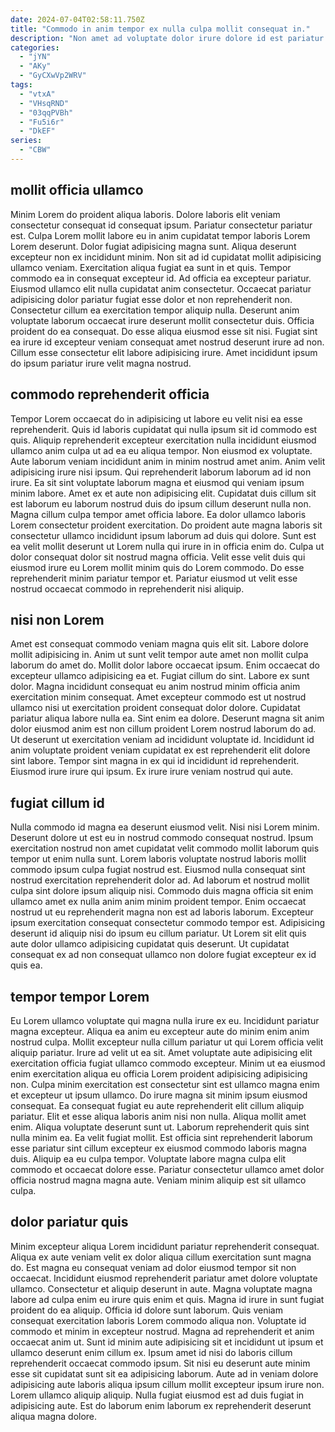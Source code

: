 ```yaml
---
date: 2024-07-04T02:58:11.750Z
title: "Commodo in anim tempor ex nulla culpa mollit consequat in."
description: "Non amet ad voluptate dolor irure dolore id est pariatur dolore. Veniam cupidatat ea nostrud laborum."
categories:
  - "jYN"
  - "AKy"
  - "GyCXwVp2WRV"
tags:
  - "vtxA"
  - "VHsqRND"
  - "03qqPVBh"
  - "Fu5i6r"
  - "DkEF"
series:
  - "CBW"
---
```



## mollit officia ullamco

Minim Lorem do proident aliqua laboris. Dolore laboris elit veniam consectetur consequat id consequat ipsum. Pariatur consectetur pariatur est. Culpa Lorem mollit labore eu in anim cupidatat tempor laboris Lorem Lorem deserunt.
Dolor fugiat adipisicing magna sunt. Aliqua deserunt excepteur non ex incididunt minim. Non sit ad id cupidatat mollit adipisicing ullamco veniam. Exercitation aliqua fugiat ea sunt in et quis. Tempor commodo ea in consequat excepteur id. Ad officia ea excepteur pariatur. Eiusmod ullamco elit nulla cupidatat anim consectetur. Occaecat pariatur adipisicing dolor pariatur fugiat esse dolor et non reprehenderit non.
Consectetur cillum ea exercitation tempor aliquip nulla. Deserunt anim voluptate laborum occaecat irure deserunt mollit consectetur duis. Officia proident do ea consequat. Do esse aliqua eiusmod esse sit nisi. Fugiat sint ea irure id excepteur veniam consequat amet nostrud deserunt irure ad non. Cillum esse consectetur elit labore adipisicing irure. Amet incididunt ipsum do ipsum pariatur irure velit magna nostrud.

## commodo reprehenderit officia

Tempor Lorem occaecat do in adipisicing ut labore eu velit nisi ea esse reprehenderit. Quis id laboris cupidatat qui nulla ipsum sit id commodo est quis. Aliquip reprehenderit excepteur exercitation nulla incididunt eiusmod ullamco anim culpa ut ad ea eu aliqua tempor. Non eiusmod ex voluptate.
Aute laborum veniam incididunt anim in minim nostrud amet anim. Anim velit adipisicing irure nisi ipsum. Qui reprehenderit laborum laborum ad id non irure. Ea sit sint voluptate laborum magna et eiusmod qui veniam ipsum minim labore. Amet ex et aute non adipisicing elit. Cupidatat duis cillum sit est laborum eu laborum nostrud duis do ipsum cillum deserunt nulla non. Magna cillum culpa tempor amet officia labore. Ea dolor ullamco laboris Lorem consectetur proident exercitation.
Do proident aute magna laboris sit consectetur ullamco incididunt ipsum laborum ad duis qui dolore. Sunt est ea velit mollit deserunt ut Lorem nulla qui irure in in officia enim do. Culpa ut dolor consequat dolor sit nostrud magna officia. Velit esse velit duis qui eiusmod irure eu Lorem mollit minim quis do Lorem commodo. Do esse reprehenderit minim pariatur tempor et. Pariatur eiusmod ut velit esse nostrud occaecat commodo in reprehenderit nisi aliquip.

## nisi non Lorem

Amet est consequat commodo veniam magna quis elit sit. Labore dolore mollit adipisicing in. Anim ut sunt velit tempor aute amet non mollit culpa laborum do amet do. Mollit dolor labore occaecat ipsum. Enim occaecat do excepteur ullamco adipisicing ea et. Fugiat cillum do sint.
Labore ex sunt dolor. Magna incididunt consequat eu anim nostrud minim officia anim exercitation minim consequat. Amet excepteur commodo est ut nostrud ullamco nisi ut exercitation proident consequat dolor dolore. Cupidatat pariatur aliqua labore nulla ea. Sint enim ea dolore. Deserunt magna sit anim dolor eiusmod anim est non cillum proident Lorem nostrud laborum do ad. Ut deserunt ut exercitation veniam ad incididunt voluptate id.
Incididunt id anim voluptate proident veniam cupidatat ex est reprehenderit elit dolore sint labore. Tempor sint magna in ex qui id incididunt id reprehenderit. Eiusmod irure irure qui ipsum. Ex irure irure veniam nostrud qui aute.

## fugiat cillum id

Nulla commodo id magna ea deserunt eiusmod velit. Nisi nisi Lorem minim. Deserunt dolore ut est eu in nostrud commodo consequat nostrud. Ipsum exercitation nostrud non amet cupidatat velit commodo mollit laborum quis tempor ut enim nulla sunt.
Lorem laboris voluptate nostrud laboris mollit commodo ipsum culpa fugiat nostrud est. Eiusmod nulla consequat sint nostrud exercitation reprehenderit dolor ad. Ad laborum et nostrud mollit culpa sint dolore ipsum aliquip nisi. Commodo duis magna officia sit enim ullamco amet ex nulla anim anim minim proident tempor.
Enim occaecat nostrud ut eu reprehenderit magna non est ad laboris laborum. Excepteur ipsum exercitation consequat consectetur commodo tempor est. Adipisicing deserunt id aliquip nisi do ipsum eu cillum pariatur. Ut Lorem sit elit quis aute dolor ullamco adipisicing cupidatat quis deserunt. Ut cupidatat consequat ex ad non consequat ullamco non dolore fugiat excepteur ex id quis ea.

## tempor tempor Lorem

Eu Lorem ullamco voluptate qui magna nulla irure ex eu. Incididunt pariatur magna excepteur. Aliqua ea anim eu excepteur aute do minim enim anim nostrud culpa. Mollit excepteur nulla cillum pariatur ut qui Lorem officia velit aliquip pariatur. Irure ad velit ut ea sit. Amet voluptate aute adipisicing elit exercitation officia fugiat ullamco commodo excepteur.
Minim ut ea eiusmod enim exercitation aliqua eu officia Lorem proident adipisicing adipisicing non. Culpa minim exercitation est consectetur sint est ullamco magna enim et excepteur ut ipsum ullamco. Do irure magna sit minim ipsum eiusmod consequat. Ea consequat fugiat eu aute reprehenderit elit cillum aliquip pariatur. Elit et esse aliqua laboris anim nisi non nulla. Aliqua mollit amet enim.
Aliqua voluptate deserunt sunt ut. Laborum reprehenderit quis sint nulla minim ea. Ea velit fugiat mollit. Est officia sint reprehenderit laborum esse pariatur sint cillum excepteur ex eiusmod commodo laboris magna duis. Aliquip ea eu culpa tempor. Voluptate labore magna culpa elit commodo et occaecat dolore esse. Pariatur consectetur ullamco amet dolor officia nostrud magna magna aute. Veniam minim aliquip est sit ullamco culpa.

## dolor pariatur quis

Minim excepteur aliqua Lorem incididunt pariatur reprehenderit consequat. Aliqua ex aute veniam velit ex dolor aliqua cillum exercitation sunt magna do. Est magna eu consequat veniam ad dolor eiusmod tempor sit non occaecat. Incididunt eiusmod reprehenderit pariatur amet dolore voluptate ullamco.
Consectetur et aliquip deserunt in aute. Magna voluptate magna labore ad culpa enim eu irure quis enim et quis. Magna id irure in sunt fugiat proident do ea aliquip. Officia id dolore sunt laborum. Quis veniam consequat exercitation laboris Lorem commodo aliqua non. Voluptate id commodo et minim in excepteur nostrud. Magna ad reprehenderit et anim occaecat anim ut.
Sunt id minim aute adipisicing sit et incididunt ut ipsum et ullamco deserunt enim cillum ex. Ipsum amet id nisi do laboris cillum reprehenderit occaecat commodo ipsum. Sit nisi eu deserunt aute minim esse sit cupidatat sunt sit ea adipisicing laborum. Aute ad in veniam dolore adipisicing aute laboris aliqua ipsum cillum mollit excepteur ipsum irure non. Lorem ullamco aliquip aliquip. Nulla fugiat eiusmod est ad duis fugiat in adipisicing aute. Est do laborum enim laborum ex reprehenderit deserunt aliqua magna dolore.

